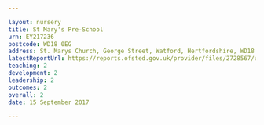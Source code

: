 ```yaml
---

layout: nursery
title: St Mary's Pre-School
urn: EY217236
postcode: WD18 0EG
address: St. Marys Church, George Street, Watford, Hertfordshire, WD18 0EG
latestReportUrl: https://reports.ofsted.gov.uk/provider/files/2728567/urn/EY217236.pdf
teaching: 2
development: 2
leadership: 2
outcomes: 2
overall: 2
date: 15 September 2017

---
```

